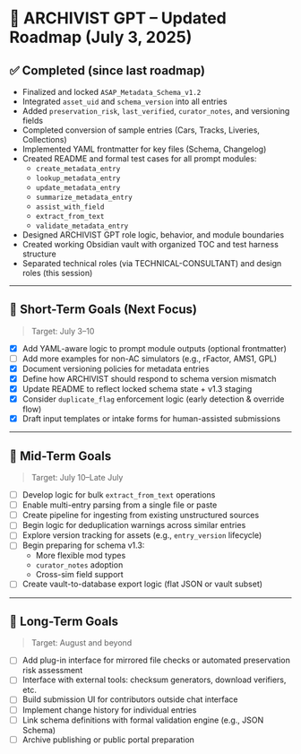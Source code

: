 # 📍 ARCHIVIST GPT – Updated Roadmap (July 3, 2025)

## ✅ Completed (since last roadmap)

- Finalized and locked `ASAP_Metadata_Schema_v1.2`
- Integrated `asset_uid` and `schema_version` into all entries
- Added `preservation_risk`, `last_verified`, `curator_notes`, and versioning fields
- Completed conversion of sample entries (Cars, Tracks, Liveries, Collections)
- Implemented YAML frontmatter for key files (Schema, Changelog)
- Created README and formal test cases for all prompt modules:
  - `create_metadata_entry`
  - `lookup_metadata_entry`
  - `update_metadata_entry`
  - `summarize_metadata_entry`
  - `assist_with_field`
  - `extract_from_text`
  - `validate_metadata_entry`
- Designed ARCHIVIST GPT role logic, behavior, and module boundaries
- Created working Obsidian vault with organized TOC and test harness structure
- Separated technical roles (via TECHNICAL-CONSULTANT) and design roles (this session)

---

## 📍 Short-Term Goals (Next Focus)

> Target: July 3–10

- [x] Add YAML-aware logic to prompt module outputs (optional frontmatter)
- [ ] Add more examples for non-AC simulators (e.g., rFactor, AMS1, GPL)
- [x] Document versioning policies for metadata entries
- [x] Define how ARCHIVIST should respond to schema version mismatch
- [x] Update README to reflect locked schema state + v1.3 staging
- [x] Consider `duplicate_flag` enforcement logic (early detection & override flow)
- [x] Draft input templates or intake forms for human-assisted submissions

---

## 🧭 Mid-Term Goals

> Target: July 10–Late July

- [ ] Develop logic for bulk `extract_from_text` operations
- [ ] Enable multi-entry parsing from a single file or paste
- [ ] Create pipeline for ingesting from existing unstructured sources
- [ ] Begin logic for deduplication warnings across similar entries
- [ ] Explore version tracking for assets (e.g., `entry_version` lifecycle)
- [ ] Begin preparing for schema v1.3: 
  - More flexible mod types
  - `curator_notes` adoption
  - Cross-sim field support
- [ ] Create vault-to-database export logic (flat JSON or vault subset)

---

## 🔭 Long-Term Goals

> Target: August and beyond

- [ ] Add plug-in interface for mirrored file checks or automated preservation risk assessment
- [ ] Interface with external tools: checksum generators, download verifiers, etc.
- [ ] Build submission UI for contributors outside chat interface
- [ ] Implement change history for individual entries
- [ ] Link schema definitions with formal validation engine (e.g., JSON Schema)
- [ ] Archive publishing or public portal preparation
